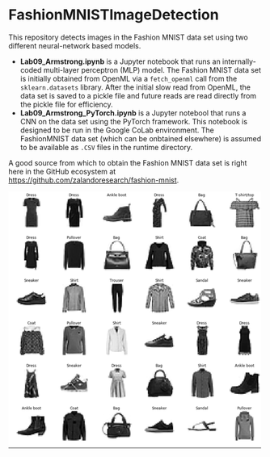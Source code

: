 # FashionMNISTImageDetection

This repository detects images in the Fashion MNIST data set using two different neural-network based models.

- **Lab09_Armstrong.ipynb** is a Jupyter notebook that runs an internally-coded multi-layer perceptron (MLP) model. The Fashion MNIST data set is initially obtained from OpenML via a `fetch_openml` call from the `sklearn.datasets` library. After the initial slow read from OpenML, the data set is saved to a pickle file and future reads are read directly from the pickle file for efficiency.
- **Lab09_Armstrong_PyTorch.ipynb** is a Jupyter notebool that runs a CNN on the data set using the PyTorch framework. This notebook is designed to be run in the Google CoLab environment. The FashionMNIST data set (which can be onbtained elsewhere) is assumed to be available as `.CSV` files in the runtime directory. 

A good source from which to obtain the Fashion MNIST data set is right here in the GitHub ecosystem at https://github.com/zalandoresearch/fashion-mnist. 

![](images/36FMNimages500.png)
